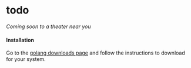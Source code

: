 # todo

*Coming soon to a theater near you*

#### Installation

Go to the [golang downloads page][1] and follow the instructions to download
for your system.




[1]: https://golang.org/dl/
